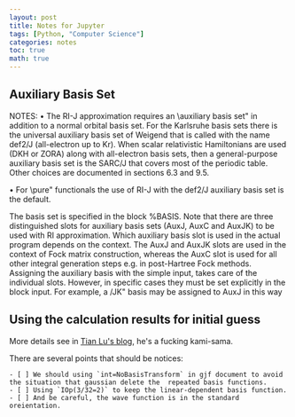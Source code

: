 ```yaml
---
layout: post
title: Notes for Jupyter
tags: [Python, "Computer Science"]
categories: notes
toc: true
math: true
---
```


## Auxiliary Basis Set

NOTES:
• The RI-J approximation requires an \auxiliary basis set" in addition to a normal orbital basis set. For the Karlsruhe basis sets there is the universal auxiliary basis set of Weigend that is called with the name def2/J (all-electron up to Kr). When scalar relativistic Hamiltonians are used (DKH or ZORA) along with all-electron basis sets, then a general-purpose auxiliary basis set is the SARC/J that covers most of the periodic table. Other choices are documented in sections 6.3 and 9.5.

• For \pure" functionals the use of RI-J with the def2/J auxiliary basis set is the default.


The basis set is specified in the block %BASIS. Note that there are three distinguished slots for auxiliary basis sets (AuxJ, AuxC and AuxJK) to be used with RI approximation. Which auxiliary basis slot is used in the actual program depends on the context. The AuxJ and AuxJK slots are used in the context of Fock matrix construction, whereas the AuxC slot is used for all other integral generation steps e.g. in post-Hartree Fock methods. Assigning the auxiliary basis with the simple input, takes care of the individual slots. However, in specific cases they must be set explicitly in the block input. For example, a \/JK" basis may be assigned to AuxJ in this way

## Using the calculation results for initial guess

More details see in [Tian Lu's blog](http://sobereva.com/517), he's a fucking kami-sama.

There are several points that should be notices:

    - [ ] We should using `int=NoBasisTransform` in gjf document to avoid the situation that gaussian delete the  repeated basis functions.
    - [ ] Using `IOp(3/32=2)` to keep the linear-dependent basis function.
    - [ ] And be careful, the wave function is in the standard oreientation.